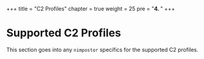 +++
title = "C2 Profiles"
chapter = true
weight = 25
pre = "<b>4. </b>"
+++

# Supported C2 Profiles

This section goes into any `nimpostor` specifics for the supported C2 profiles.

